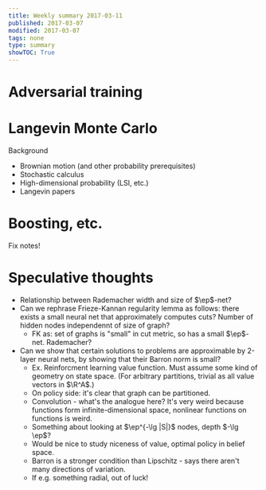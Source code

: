 ```yaml
---
title: Weekly summary 2017-03-11
published: 2017-03-07
modified: 2017-03-07
tags: none
type: summary
showTOC: True
---
```


# Adversarial training

# Langevin Monte Carlo

Background

* Brownian motion (and other probability prerequisites)
* Stochastic calculus
* High-dimensional probability (LSI, etc.)
* Langevin papers

# Boosting, etc.

Fix notes!

# Speculative thoughts

* Relationship between Rademacher width and size of $\ep$-net?
* Can we rephrase Frieze-Kannan regularity lemma as follows: there exists a small neural net that approximately computes cuts? Number of hidden nodes independennt of size of graph?
	* FK as: set of graphs is "small" in cut metric, so has a small $\ep$-net. Rademacher?
* Can we show that certain solutions to problems are approximable by 2-layer neural nets, by showing that their Barron norm is small?
	* Ex. Reinforcment learning value function. Must assume some kind of geometry on state space. (For arbitrary partitions, trivial as all value vectors in $\R^A$.)
	* On policy side: it's clear that graph can be partitioned.
	* Convolution - what's the analogue here? It's very weird because functions form infinite-dimensional space, nonlinear functions on functions is weird.
	* Something about looking at $\ep^{-\lg |S|}$ nodes, depth $-\lg \ep$?
	* Would be nice to study niceness of value, optimal policy in belief space.
	* Barron is a stronger condition than Lipschitz - says there aren't many directions of variation.
	* If e.g. something radial, out of luck!
